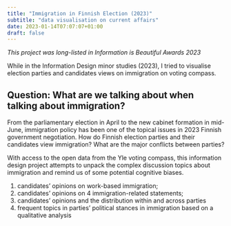 ```yaml
---
title: "Immigration in Finnish Election (2023)"
subtitle: "data visualisation on current affairs"
date: 2023-01-14T07:07:07+01:00
draft: false
---
```


*This project was long-listed in Information is Beautiful Awards 2023*

While in the Information Design minor studies (2023), I tried to visualise election parties and candidates views on immigration on voting compass.

## Question: What are we talking about when talking about immigration?

From the parliamentary election in April to the new cabinet formation in mid-June, immigration policy has been one of the topical issues in 2023 Finnish government negotiation. How do Finnish election parties and their candidates view immigration? What are the major conflicts between parties?

With access to the open data from the Yle voting compass, this information design project attempts to unpack the complex discussion topics about immigration and remind us of some potential cognitive biases. 

1. candidates’ opinions on work-based immigration;
2. candidates’ opinions on 4 immigration-related statements;
3. candidates’ opinions and the distribution within and across parties
4. frequent topics in parties’ political stances in immigration based on a qualitative analysis 